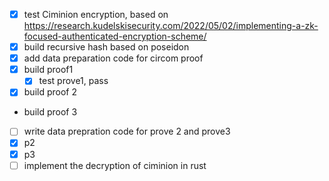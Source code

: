 - [x] test Ciminion encryption, based on https://research.kudelskisecurity.com/2022/05/02/implementing-a-zk-focused-authenticated-encryption-scheme/
- [x] build recursive hash based on poseidon 
- [x] add data preparation code for circom proof
- [x] build proof1 
  - [x] test prove1, pass 
- [x] build proof 2
- build proof 3 
- [ ]  write data prepration code for prove 2 and prove3 
  - [x]  p2
  - [x]  p3
- [ ]  implement the decryption of ciminion in rust 
